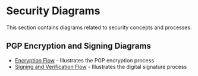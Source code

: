 # Security Diagrams

This section contains diagrams related to security concepts and processes.

## PGP Encryption and Signing Diagrams

- [Encryption Flow](encryption-flow.md) - Illustrates the PGP encryption process
- [Signing and Verification Flow](signed-encryption-flow.md) - Illustrates the digital signature process
